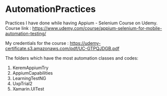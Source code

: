 # AutomationPractices

Practices I have done while having Appium - Selenium Course on Udemy.
Course link : https://www.udemy.com/course/appium-selenium-for-mobile-automation-testing/

My credentials for the course : https://udemy-certificate.s3.amazonaws.com/pdf/UC-GTPQJDGB.pdf

The folders which have the most automation classes and codes:

1. KeremAppiumTry
2. AppiumCapabilities
3. LearningTestNG
4. UxpTrial2
5. Xamarin.UITest
